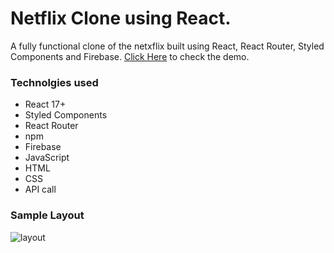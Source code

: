 # Netflix Clone using React.

A fully functional clone of the netxflix built using React, React Router, Styled Components and Firebase.
[Click Here](https://netflix-bd20d.web.app/) to check the demo.

### Technolgies used

* React 17+
* Styled Components
* React Router
* npm
* Firebase
* JavaScript
* HTML
* CSS
* API call

### Sample Layout
![layout](https://github.com/1sh1vam/netflix/blob/main/images/Screenshot_2021-03-14%20Netflix%20India%20%E2%80%93%20Watch%20TV%20Shows%20Online%2C%20Watch%20Movies%20Online.png)
